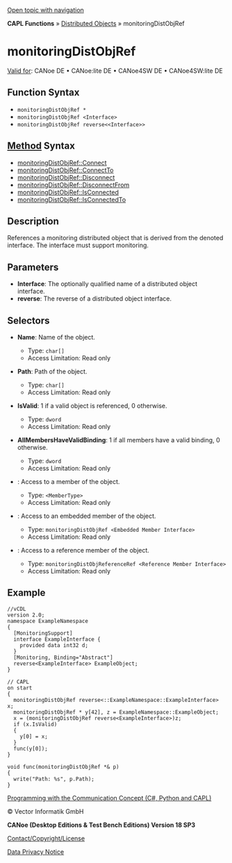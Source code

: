 [Open topic with navigation](../../../../../CANoeDEFamily.htm#Topics/CAPLFunctions/DistributedObjects/Objects/CAPLfunctionMonitoringDistObjRef.md)

**CAPL Functions** » [Distributed Objects](../CAPLfunctionsDOOverview.md) » monitoringDistObjRef

# monitoringDistObjRef

[Valid for](../../../Shared/FeatureAvailability.md): CANoe DE • CANoe:lite DE • CANoe4SW DE • CANoe4SW:lite DE

## Function Syntax

- `monitoringDistObjRef *`
- `monitoringDistObjRef <Interface>`
- `monitoringDistObjRef reverse<<Interface>>`

## [Method](../../../Shared/CAPL/General/ClassesAndObjects.md) Syntax

- [monitoringDistObjRef::Connect](../Methods/CAPLfunctiondistObjRefConnect.md)
- [monitoringDistObjRef::ConnectTo](../Methods/CAPLfunctiondistObjRefConnectTo.md)
- [monitoringDistObjRef::Disconnect](../Methods/CAPLfunctiondistObjRefDisconnect.md)
- [monitoringDistObjRef::DisconnectFrom](../Methods/CAPLfunctiondistObjRefDisconnectFrom.md)
- [monitoringDistObjRef::IsConnected](../Methods/CAPLfunctiondistObjRefIsConnected.md)
- [monitoringDistObjRef::IsConnectedTo](../Methods/CAPLfunctiondistObjRefIsConnectedTo.md)

## Description

References a monitoring distributed object that is derived from the denoted interface. The interface must support monitoring.

## Parameters

- **Interface**: The optionally qualified name of a distributed object interface.
- **reverse<Interface>**: The reverse of a distributed object interface.

## Selectors

- **Name**: Name of the object.
  - Type: `char[]`
  - Access Limitation: Read only

- **Path**: Path of the object.
  - Type: `char[]`
  - Access Limitation: Read only

- **IsValid**: 1 if a valid object is referenced, 0 otherwise.
  - Type: `dword`
  - Access Limitation: Read only

- **AllMembersHaveValidBinding**: 1 if all members have a valid binding, 0 otherwise.
  - Type: `dword`
  - Access Limitation: Read only

- **<Member Name>**: Access to a member of the object.
  - Type: `<MemberType>`
  - Access Limitation: Read only

- **<Embedded Member Name>**: Access to an embedded member of the object.
  - Type: `monitoringDistObjRef <Embedded Member Interface>`
  - Access Limitation: Read only

- **<Reference Member Name>**: Access to a reference member of the object.
  - Type: `monitoringDistObjReferenceRef <Reference Member Interface>`
  - Access Limitation: Read only

## Example

```plaintext
//vCDL
version 2.0;
namespace ExampleNamespace
{
  [MonitoringSupport]
  interface ExampleInterface {
    provided data int32 d;
  }
  [Monitoring, Binding="Abstract"]
  reverse<ExampleInterface> ExampleObject;
}

// CAPL
on start
{
  monitoringDistObjRef reverse<::ExampleNamespace::ExampleInterface> x;
  monitoringDistObjRef * y[42], z = ExampleNamespace::ExampleObject;
  x = (monitoringDistObjRef reverse<ExampleInterface>)z;
  if (x.IsValid)
  {
    y[0] = x;
  }
  func(y[0]);
}

void func(monitoringDistObjRef *& p)
{
  write("Path: %s", p.Path);
}
```

[Programming with the Communication Concept (C#, Python and CAPL)](../../../CANoeCANalyzer/CommunicationConcept/Programming/CCP.md)

© Vector Informatik GmbH

**CANoe (Desktop Editions & Test Bench Editions) Version 18 SP3**

[Contact/Copyright/License](../../../Shared/ContactCopyrightLicense.md)

[Data Privacy Notice](https://www.vector.com/int/en/company/get-info/privacy-policy/)
